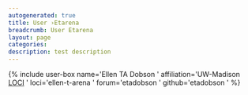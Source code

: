 ```yaml
---
autogenerated: true
title: User ›Etarena
breadcrumb: User Etarena
layout: page
categories: 
description: test description
---
```


{% include user-box name='Ellen TA Dobson ' affiliation='UW-Madison [LOCI](LOCI "wikilink") ' loci='ellen-t-arena ' forum='etadobson ' github='etadobson ' %}
